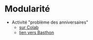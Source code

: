 # Modularité

* Activité "problème des anniversaires" 
  *  [sur Colab](https://colab.research.google.com/github/thfruchart/tnsi/blob/main/02/ACTIVIT%C3%89_pb_anniv.ipynb)
  *  [lien vers Basthon](https://notebook.basthon.fr/?from=https://raw.githubusercontent.com/thfruchart/tnsi/main/02/ACTIVIT%C3%89_pb_anniv.ipynb)

